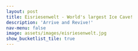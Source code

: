 ```yaml
---
layout: post
title: Eisriesenwelt - World's largest Ice Cave!
description: 'Arrive and Revive!'
nav-menu: false
image: assets/images/eisriesenwelt.jpg
show_bucketlist_tile: true
---
```


<!-- Main -->
<div id="main">
</div>
